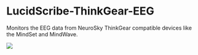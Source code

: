 LucidScribe-ThinkGear-EEG
=========================

Monitors the EEG data from NeuroSky ThinkGear compatible devices like the MindSet and MindWave.

<a href="http://lsdbase.org/category/hardware/NeuroSky-ThinkGear-EEG/"><img src="http://lsdbase.files.wordpress.com/2014/01/et-sos-conscious.png?w=640&h=320" /></a>
